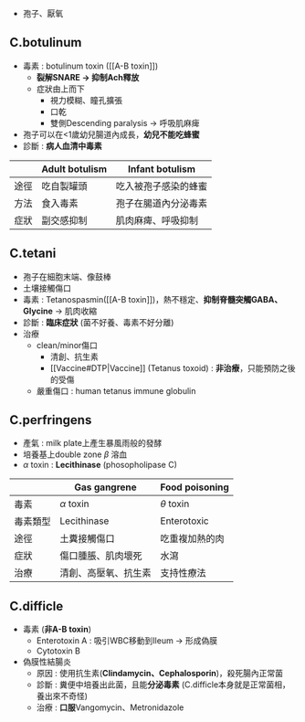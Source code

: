 - 孢子、厭氧
## C.botulinum
- 毒素 : botulinum toxin ([[A-B toxin]])
	- **裂解SNARE -> 抑制Ach釋放** 
	- 症狀由上而下
		- 視力模糊、瞳孔擴張
		- 口乾
		- 雙側Descending paralysis -> 呼吸肌麻痺
- 孢子可以在<1歲幼兒腸道內成長，**幼兒不能吃蜂蜜**
- 診斷 : **病人血清中毒素**

|      | Adult botulism | Infant botulism      |
|------|----------------|----------------------|
| 途徑 | 吃自製罐頭     | 吃入被孢子感染的蜂蜜 |
| 方法 | 食入毒素       | 孢子在腸道內分泌毒素 |
| 症狀 | 副交感抑制     | 肌肉麻痺、呼吸抑制   |
## C.tetani
- 孢子在細胞末端、像鼓棒
- 土壤接觸傷口
- 毒素 : Tetanospasmin([[A-B toxin]])，熱不穩定、**抑制脊髓突觸GABA、Glycine** -> 肌肉收縮
- 診斷 : **臨床症狀** (菌不好養、毒素不好分離)
- 治療
	- clean/minor傷口
		- 清創、抗生素
		- [[Vaccine#DTP|Vaccine]] (Tetanus toxoid) : **非治療**，只能預防之後的受傷
	- 嚴重傷口 : human tetanus immune globulin
## C.perfringens
- 產氣 : milk plate上產生暴風雨般的發酵
- 培養基上double zone $\beta$ 溶血
- $\alpha$ toxin : **Lecithinase** (phosopholipase C)

|          | Gas gangrene         | Food poisoning |
|----------|----------------------|----------------|
| 毒素     | $\alpha$ toxin          | $\theta$ toxin    |
| 毒素類型 | Lecithinase          | Enterotoxic    |
| 途徑     | 土糞接觸傷口         | 吃重複加熱的肉 |
| 症狀     | 傷口腫脹、肌肉壞死    | 水瀉           |
| 治療     | 清創、高壓氧、抗生素 | 支持性療法     |
## C.difficle
- 毒素 (**非A-B toxin**)
	- Enterotoxin A : 吸引WBC移動到Ileum -> 形成偽膜
	- Cytotoxin B
- 偽膜性結腸炎
	- 原因 : 使用抗生素(**Clindamycin、Cephalosporin**)，殺死腸內正常菌
	- 診斷 : 糞便中培養出此菌，且能**分泌毒素** (C.difficle本身就是正常菌相，養出來不奇怪)
	- 治療 : **口服**Vangomycin、Metronidazole
